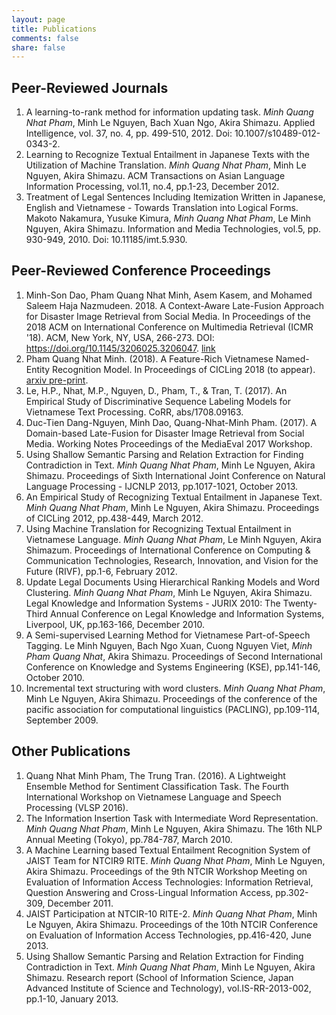 ```yaml
---
layout: page
title: Publications
comments: false
share: false
---
```


## Peer-Reviewed Journals

1. A learning-to-rank method for information updating task. _Minh Quang Nhat Pham_, Minh Le Nguyen, Bach Xuan Ngo, Akira Shimazu. Applied Intelligence, vol. 37, no. 4, pp. 499-510, 2012. Doi: 10.1007/s10489-012-0343-2.
2. Learning to Recognize Textual Entailment in Japanese Texts with the Utilization of Machine Translation. _Minh Quang Nhat Pham_, Minh Le Nguyen, Akira Shimazu. ACM Transactions on Asian Language Information Processing, vol.11, no.4, pp.1-23, December 2012.
3. Treatment of Legal Sentences Including Itemization Written in Japanese, English and Vietnamese - Towards Translation into Logical Forms. Makoto Nakamura, Yusuke Kimura, _Minh Quang Nhat Pham_, Le Minh Nguyen, Akira Shimazu. Information and Media Technologies, vol.5, pp. 930-949, 2010. Doi: 10.11185/imt.5.930.

## Peer-Reviewed Conference Proceedings

1. Minh-Son Dao, Pham Quang Nhat Minh, Asem Kasem, and Mohamed Saleem Haja Nazmudeen. 2018. A Context-Aware Late-Fusion Approach for Disaster Image Retrieval from Social Media. In Proceedings of the 2018 ACM on International Conference on Multimedia Retrieval (ICMR '18). ACM, New York, NY, USA, 266-273. DOI: https://doi.org/10.1145/3206025.3206047. [link](https://dl.acm.org/citation.cfm?doid=3206025.3206047)
1. Pham Quang Nhat Minh. (2018). A Feature-Rich Vietnamese Named-Entity Recognition Model. In Proceedings of CICLing 2018 (to appear). [arxiv pre-print](https://arxiv.org/abs/1803.04375). 
2. Le, H.P., Nhat, M.P., Nguyen, D., Pham, T., & Tran, T. (2017). An Empirical Study of Discriminative Sequence Labeling Models for Vietnamese Text Processing. CoRR, abs/1708.09163.
3. Duc-Tien Dang-Nguyen, Minh Dao, Quang-Nhat-Minh Pham. (2017). A Domain-based Late-Fusion for Disaster Image Retrieval from Social Media. Working Notes Proceedings of the MediaEval 2017 Workshop.
4. Using Shallow Semantic Parsing and Relation Extraction for Finding Contradiction in Text. _Minh Quang Nhat Pham_, Minh Le Nguyen, Akira Shimazu. Proceedings of Sixth International Joint Conference on Natural Language Processing - IJCNLP 2013, pp.1017-1021, October 2013.
5. An Empirical Study of Recognizing Textual Entailment in Japanese Text. _Minh Quang Nhat Pham_, Minh Le Nguyen, Akira Shimazu. Proceedings of CICLing 2012, pp.438-449, March 2012.
6. Using Machine Translation for Recognizing Textual Entailment in Vietnamese Language. _Minh Quang Nhat Pham_, Le Minh Nguyen, Akira Shimazum. Proceedings of International Conference on Computing & Communication Technologies, Research, Innovation, and Vision for the Future (RIVF), pp.1-6, February 2012.
7. Update Legal Documents Using Hierarchical Ranking Models and Word Clustering. _Minh Quang Nhat Pham_, Minh Le Nguyen, Akira Shimazu. Legal Knowledge and Information Systems - JURIX 2010: The Twenty-Third Annual Conference on Legal Knowledge and Information Systems, Liverpool, UK, pp.163-166, December 2010.
8. A Semi-supervised Learning Method for Vietnamese Part-of-Speech Tagging. Le Minh Nguyen, Bach Ngo Xuan, Cuong Nguyen Viet, _Minh Pham Quang Nhat_, Akira Shimazu. Proceedings of Second International Conference on Knowledge and Systems Engineering (KSE), pp.141-146, October 2010.
9. Incremental text structuring with word clusters. _Minh Quang Nhat Pham_, Minh Le Nguyen, Akira Shimazu. Proceedings of the conference of the pacific association for computational linguistics (PACLING), pp.109-114, September 2009.

## Other Publications

1. Quang Nhat Minh Pham, The Trung Tran. (2016). A Lightweight Ensemble Method for Sentiment Classification Task. The Fourth International Workshop on Vietnamese Language and Speech Processing (VLSP 2016).
2. The Information Insertion Task with Intermediate Word Representation. _Minh Quang Nhat Pham_, Minh Le Nguyen, Akira Shimazu. The 16th NLP Annual Meeting (Tokyo), pp.784-787, March 2010.
3. A Machine Learning based Textual Entailment Recognition System of JAIST Team for NTCIR9 RITE. _Minh Quang Nhat Pham_, Minh Le Nguyen, Akira Shimazu. Proceedings of the 9th NTCIR Workshop Meeting on Evaluation of Information Access Technologies: Information Retrieval, Question Answering and Cross-Lingual Information Access, pp.302-309, December 2011.
4. JAIST Participation at NTCIR-10 RITE-2. _Minh Quang Nhat Pham_, Minh Le Nguyen, Akira Shimazu. Proceedings of the 10th NTCIR Conference on Evaluation of Information Access Technologies, pp.416-420, June 2013.
5. Using Shallow Semantic Parsing and Relation Extraction for Finding Contradiction in Text. _Minh Quang Nhat Pham_, Minh Le Nguyen, Akira Shimazu. Research report (School of Information Science, Japan Advanced Institute of Science and Technology), vol.IS-RR-2013-002, pp.1-10, January 2013.











